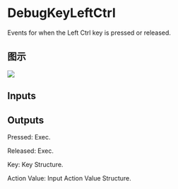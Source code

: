 # DebugKeyLeftCtrl

Events for when the Left Ctrl key is pressed or released.

## 图示

![]($-20221218-19200248.png)

## Inputs

## Outputs

Pressed: Exec.

Released: Exec.

Key: Key Structure.

Action Value: Input Action Value Structure.

